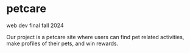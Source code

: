 # petcare
web dev final fall 2024

Our project is a petcare site where users can find pet related activities, make profiles of their pets, and win rewards.
